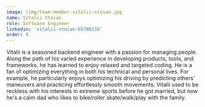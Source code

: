 ```yaml
---
image: /img/team-member-vitalii-stoian.jpg
name: Vitalii Stoian
role: Software Engineer
linkedin: 'vitalii-stoian-b578011b'
order: 9
---
```


Vitalii is a seasoned backend engineer with a passion for managing people. Along the path of his varied experience in developing products, tools, and frameworks, he has learned to enjoy relaxed and targeted coding. He is a fan of optimizing everything in both his technical and personal lives. For example, he particularly enjoys optimizing his driving by predicting others' maneuvers and practicing effortlessly smooth movements. Vitalii used to be reckless with his interests in extreme sports before he got married, but now he's a calm dad who likes to bike/roller skate/walk/play with the family. 
